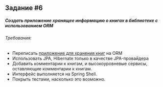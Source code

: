 Задание #6 
----------
##### Создать приложение хранящее информацию о книгах в библиотеке с использованием ORM

###### Требования:
* Переписать [приложение для хранения книг](https://github.com/Gravonere/2020-02-otus-spring-Ovodkov/tree/master/homework5) на ORM
* Использовать JPA, Hibernate только в качестве JPA-провайдера
* Добавить комментарии к книгам, и высокоуровневые сервисы, оставляющие комментарии к книгам.
* Интерфейс выполняется на Spring Shell.
* Покрыть тестами, насколько это возможно.